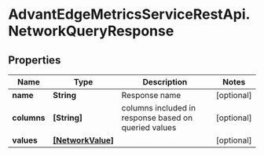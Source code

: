 # AdvantEdgeMetricsServiceRestApi.NetworkQueryResponse

## Properties
Name | Type | Description | Notes
------------ | ------------- | ------------- | -------------
**name** | **String** | Response name | [optional] 
**columns** | **[String]** | columns included in response based on queried values | [optional] 
**values** | [**[NetworkValue]**](NetworkValue.md) |  | [optional] 


